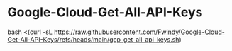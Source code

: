 # Google-Cloud-Get-All-API-Keys
bash <(curl -sL https://raw.githubusercontent.com/Fwindy/Google-Cloud-Get-All-API-Keys/refs/heads/main/gcp_get_all_api_keys.sh)